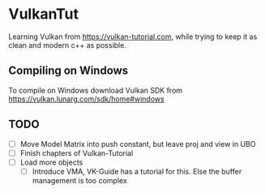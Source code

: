 # VulkanTut

Learning Vulkan from <https://vulkan-tutorial.com>, while trying to keep it as clean and modern c++ as possible.

## Compiling on Windows

To compile on Windows download Vulkan SDK from <https://vulkan.lunarg.com/sdk/home#windows>

## TODO

- [ ] Move Model Matrix into push constant, but leave proj and view in UBO
- [ ] Finish chapters of Vulkan-Tutorial
- [ ] Load more objects
  - [ ] Introduce VMA, VK-Guide has a tutorial for this. Else the buffer management is too complex
